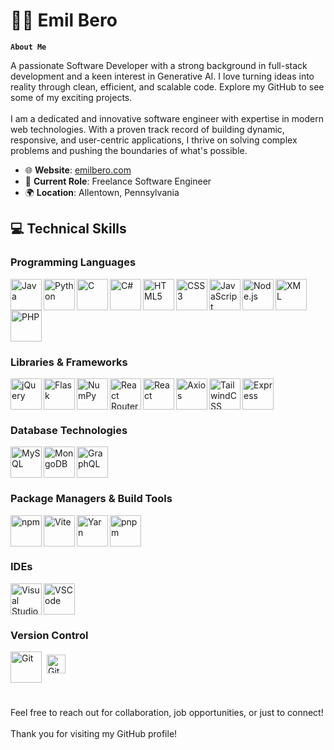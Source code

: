 # 🧑‍💻 Emil Bero

**`About Me`**

A passionate Software Developer with a strong background in full-stack development and a keen interest in Generative AI. I love turning ideas into reality through clean, efficient, and scalable code. Explore my GitHub to see some of my exciting projects.
<br><br>
I am a dedicated and innovative software engineer with expertise in modern web technologies. With a proven track record of building dynamic, responsive, and user-centric applications, I thrive on solving complex problems and pushing the boundaries of what's possible.

- 🌐 **Website**: [emilbero.com](https://www.emilbero.com)
- 🏢 **Current Role**: Freelance Software Engineer
- 🌍 **Location**: Allentown, Pennsylvania

## 💻 Technical Skills

### Programming Languages

<img align="left" alt="Java" width="50px" src="https://cdn.jsdelivr.net/gh/devicons/devicon/icons/java/java-plain-wordmark.svg" />
<img align="left" alt="Python" width="50px" src="https://cdn.jsdelivr.net/gh/devicons/devicon/icons/python/python-original-wordmark.svg" />
<img align="left" alt="C" width="50px" src="https://cdn.jsdelivr.net/gh/devicons/devicon/icons/c/c-plain.svg" />
<img align="left" alt="C#" width="50px" src="https://cdn.jsdelivr.net/gh/devicons/devicon/icons/csharp/csharp-original.svg" />
<img align="left" alt="HTML5" width="50px" src="https://cdn.jsdelivr.net/gh/devicons/devicon/icons/html5/html5-plain-wordmark.svg" />
<img align="left" alt="CSS3" width="50px" src="https://cdn.jsdelivr.net/gh/devicons/devicon/icons/css3/css3-plain-wordmark.svg" />
<img align="left" alt="JavaScript" width="50px" src="https://cdn.jsdelivr.net/gh/devicons/devicon/icons/javascript/javascript-plain.svg" />
<img align="left" alt="Node.js" width="50px" src="https://cdn.jsdelivr.net/gh/devicons/devicon/icons/nodejs/nodejs-original-wordmark.svg" />
<img align="left" alt="XML" width="50px" src="https://cdn.jsdelivr.net/gh/devicons/devicon/icons/xml/xml-original.svg" />
<img align="left" alt="PHP" width="50px" src="https://cdn.jsdelivr.net/gh/devicons/devicon/icons/php/php-original.svg" />
<br clear="left"/>

### Libraries & Frameworks

<img align="left" alt="jQuery" width="50px" src="https://cdn.jsdelivr.net/gh/devicons/devicon/icons/jquery/jquery-plain-wordmark.svg" />
<img align="left" alt="Flask" width="50px" src="https://cdn.jsdelivr.net/gh/devicons/devicon/icons/flask/flask-original-wordmark.svg" />
<img align="left" alt="NumPy" width="50px" src="https://cdn.jsdelivr.net/gh/devicons/devicon/icons/numpy/numpy-plain-wordmark.svg" />
<img align="left" alt="React Router" width="50px" src="https://cdn.jsdelivr.net/gh/devicons/devicon/icons/reactrouter/reactrouter-plain-wordmark.svg" />          
<img align="left" alt="React" width="50px" src="https://cdn.jsdelivr.net/gh/devicons/devicon/icons/react/react-original-wordmark.svg" />
<img align="left" alt="Axios" width="50px" src="https://cdn.jsdelivr.net/gh/devicons/devicon/icons/axios/axios-plain-wordmark.svg" />          
<img align="left" alt="TailwindCSS" width="50px" src="https://cdn.jsdelivr.net/gh/devicons/devicon/icons/tailwindcss/tailwindcss-original.svg" />
<img align="left" alt="Express" width="50px" src="https://cdn.jsdelivr.net/gh/devicons/devicon/icons/express/express-original-wordmark.svg" />
<br clear="left"/>

### Database Technologies

<img align="left" alt="MySQL" width="50px" src="https://cdn.jsdelivr.net/gh/devicons/devicon/icons/mysql/mysql-plain-wordmark.svg" />
<img align="left" alt="MongoDB" width="50px" src="https://cdn.jsdelivr.net/gh/devicons/devicon/icons/mongodb/mongodb-plain-wordmark.svg" />
<img align="left" alt="GraphQL" width="50px" src="https://cdn.jsdelivr.net/gh/devicons/devicon/icons/graphql/graphql-plain-wordmark.svg" />       
<br clear="left"/>

### Package Managers & Build Tools

<img align="left" alt="npm" width="50px" src="https://cdn.jsdelivr.net/gh/devicons/devicon/icons/npm/npm-original-wordmark.svg" />
<img align="left" alt="Vite" width="50px" src="https://cdn.jsdelivr.net/gh/devicons/devicon/icons/vite/vite-original-wordmark.svg" />
<img align="left" alt="Yarn" width="50px" src="https://cdn.jsdelivr.net/gh/devicons/devicon/icons/yarn/yarn-original-wordmark.svg" />
<img align="left" alt="pnpm" width="50px" src="https://cdn.jsdelivr.net/gh/devicons/devicon/icons/pnpm/pnpm-original-wordmark.svg" />
<br clear="left"/>

### IDEs

<img align="left" alt="Visual Studio" width="50px" src="https://cdn.jsdelivr.net/gh/devicons/devicon/icons/visualstudio/visualstudio-original.svg" />
<img align="left" alt="VSCode" width="50px" src="https://cdn.jsdelivr.net/gh/devicons/devicon/icons/vscode/vscode-original-wordmark.svg" />
<br clear="left"/>

### Version Control

<img align="left" alt="Git" width="50px" src="https://cdn.jsdelivr.net/gh/devicons/devicon/icons/git/git-plain-wordmark.svg" />
<div style="background-color: white; width: 40px; height: 40px; display: inline-block;">
  <img align="left" alt="GitHub" width="30px" src="https://cdn.jsdelivr.net/gh/devicons/devicon/icons/github/github-original-wordmark.svg" style="position: relative; top: 5px; left: 5px;"/>
</div>
<br clear="left"/>

#

Feel free to reach out for collaboration, job opportunities, or just to connect! <br><br>
Thank you for visiting my GitHub profile!
